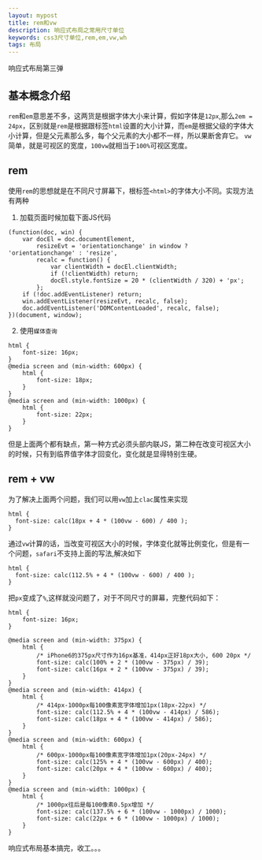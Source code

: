 ```yaml
---
layout: mypost
title: rem和vw
description: 响应式布局之常用尺寸单位
keywords: css3尺寸单位,rem,em,vw,wh
tags: 布局
---
```


响应式布局第三弹

## 基本概念介绍

`rem`和`em`意思差不多，这两货是根据字体大小来计算，假如字体是`12px`,那么`2em = 24px`，区别就是`rem`是根据跟标签`html`设置的大小计算，而`em`是根据父级的字体大小计算，但是父元素那么多，每个父元素的大小都不一样，所以果断舍弃它。
`vw`简单，就是可视区的宽度，`100vw`就相当于`100%`可视区宽度。

## rem

使用`rem`的思想就是在不同尺寸屏幕下，根标签`<html>`的字体大小不同。实现方法有两种

1. 加载页面时候加载下面JS代码
```
(function(doc, win) {
    var docEl = doc.documentElement,
        resizeEvt = 'orientationchange' in window ? 'orientationchange' : 'resize',
        recalc = function() {
            var clientWidth = docEl.clientWidth;
            if (!clientWidth) return;
            docEl.style.fontSize = 20 * (clientWidth / 320) + 'px';
        };
    if (!doc.addEventListener) return;
    win.addEventListener(resizeEvt, recalc, false);
    doc.addEventListener('DOMContentLoaded', recalc, false);
})(document, window);
```
2. 使用`媒体查询`
```
html {
    font-size: 16px;
}
@media screen and (min-width: 600px) {
    html {
        font-size: 18px;
    }
}
@media screen and (min-width: 1000px) {
    html {
        font-size: 22px;
    }
}
```

但是上面两个都有缺点，第一种方式必须头部内联JS，第二种在改变可视区大小的时候，只有到临界值字体才回变化，变化就是显得特别生硬。

## rem + vw

为了解决上面两个问题，我们可以用`vw`加上`clac`属性来实现

```
html {
  font-size: calc(18px + 4 * (100vw - 600) / 400 );
}
```
通过`vw`计算的话，当改变可视区大小的时候，字体变化就等比例变化，但是有一个问题，`safari`不支持上面的写法,解决如下

```
html {
  font-size: calc(112.5% + 4 * (100vw - 600) / 400 );
}
```
把`px`变成了`%`,这样就没问题了，对于不同尺寸的屏幕，完整代码如下：

```
html {
    font-size: 16px;
}

@media screen and (min-width: 375px) {
    html {
        /* iPhone6的375px尺寸作为16px基准，414px正好18px大小, 600 20px */
        font-size: calc(100% + 2 * (100vw - 375px) / 39);
        font-size: calc(16px + 2 * (100vw - 375px) / 39);
    }
}
@media screen and (min-width: 414px) {
    html {
        /* 414px-1000px每100像素宽字体增加1px(18px-22px) */
        font-size: calc(112.5% + 4 * (100vw - 414px) / 586);
        font-size: calc(18px + 4 * (100vw - 414px) / 586);
    }
}
@media screen and (min-width: 600px) {
    html {
        /* 600px-1000px每100像素宽字体增加1px(20px-24px) */
        font-size: calc(125% + 4 * (100vw - 600px) / 400);
        font-size: calc(20px + 4 * (100vw - 600px) / 400);
    }
}
@media screen and (min-width: 1000px) {
    html {
        /* 1000px往后是每100像素0.5px增加 */
        font-size: calc(137.5% + 6 * (100vw - 1000px) / 1000);
        font-size: calc(22px + 6 * (100vw - 1000px) / 1000);
    }
}
```

响应式布局基本搞完，收工。。。
